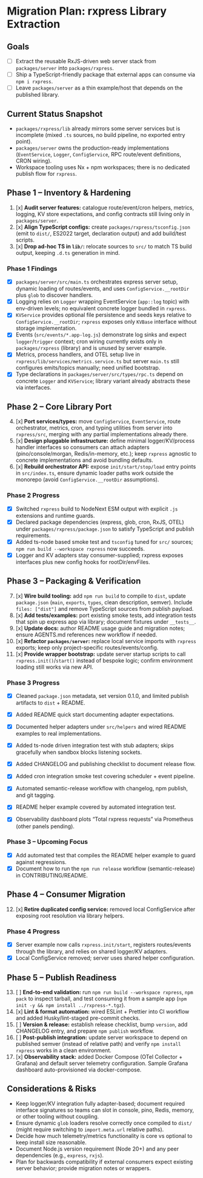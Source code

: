 # Migration Plan: rxpress Library Extraction

## Goals

- [ ] Extract the reusable RxJS-driven web server stack from `packages/server` into `packages/rxpress`.
- [ ] Ship a TypeScript-friendly package that external apps can consume via `npm i rxpress`.
- [ ] Leave `packages/server` as a thin example/host that depends on the published library.

## Current Status Snapshot

- `packages/rxpress/lib` already mirrors some server services but is incomplete (mixed `.ts` sources, no build pipeline, no exported entry point).
- `packages/server` owns the production-ready implementations (`EventService`, `Logger`, `ConfigService`, RPC route/event definitions, CRON wiring).
- Workspace tooling uses Nx + npm workspaces; there is no dedicated publish flow for `rxpress`.

## Phase 1 – Inventory & Hardening

1. [x] **Audit server features:** catalogue route/event/cron helpers, metrics, logging, KV store expectations, and config contracts still living only in `packages/server`.
2. [x] **Align TypeScript configs:** create `packages/rxpress/tsconfig.json` (emit to `dist/`, ES2022 target, declaration output) and add build/test scripts.
3. [x] **Drop ad-hoc TS in `lib/`:** relocate sources to `src/` to match TS build output, keeping `.d.ts` generation in mind.

### Phase 1 Findings

- [x] `packages/server/src/main.ts` orchestrates express server setup, dynamic loading of routes/events, and uses `ConfigService.__rootDir` plus `glob` to discover handlers.
- [x] Logging relies on `Logger` wrapping EventService (`app::log` topic) with env-driven levels; no equivalent concrete logger bundled in `rxpress`.
- [x] `KVService` provides optional file persistence and seeds keys relative to `ConfigService.__rootDir`; `rxpress` exposes only `KVBase` interface without storage implementation.
- [x] Events (`src/events/*.app-log.js`) demonstrate log sinks and expect `logger`/`trigger` context; cron wiring currently exists only in `packages/rxpress` (library) and is unused by server example.
- [x] Metrics, process handlers, and OTEL setup live in `rxpress/lib/services/metrics.service.ts` but server `main.ts` still configures emits/topics manually; need unified bootstrap.
- [x] Type declarations in `packages/server/src/types/rpc.ts` depend on concrete `Logger` and `KVService`; library variant already abstracts these via interfaces.

## Phase 2 – Core Library Port

4. [x] **Port services/types:** move `ConfigService`, `EventService`, route orchestrator, metrics, cron, and typing utilities from server into `rxpress/src`, merging with any partial implementations already there.
5. [x] **Design pluggable infrastructure:** define minimal logger/KV/process handler interfaces so consumers can attach adapters (pino/console/morgan, Redis/in-memory, etc.); keep `rxpress` agnostic to concrete implementations and avoid bundling defaults.
6. [x] **Rebuild orchestrator API:** expose `init/start/stop/load` entry points in `src/index.ts`, ensure dynamic loader paths work outside the monorepo (avoid `ConfigService.__rootDir` assumptions).

### Phase 2 Progress

- [x] Switched `rxpress` build to NodeNext ESM output with explicit `.js` extensions and runtime guards.
- [x] Declared package dependencies (express, glob, cron, RxJS, OTEL) under `packages/rxpress/package.json` to satisfy TypeScript and publish requirements.
- [x] Added ts-node based smoke test and `tsconfig` tuned for `src/` sources; `npm run build --workspace rxpress` now succeeds.
- [x] Logger and KV adapters stay consumer-supplied; rxpress exposes interfaces plus new config hooks for rootDir/envFiles.

## Phase 3 – Packaging & Verification

7. [x] **Wire build tooling:** add `npm run build` to compile to `dist`, update `package.json` (`main`, `exports`, `types`, clean description, semver). Include `files: ["dist"]` and remove TypeScript sources from publish payload.
8. [x] **Add tests/examples:** port existing smoke tests, add integration tests that spin up express app via library; document fixtures under `__tests__`.
9. [x] **Update docs:** author README usage guide and migration notes; ensure AGENTS.md references new workflow if needed.
10. [x] **Refactor `packages/server`:** replace local service imports with `rxpress` exports; keep only project-specific routes/events/config.
11. [x] **Provide wrapper bootstrap:** update server startup scripts to call `rxpress.init()`/`start()` instead of bespoke logic; confirm environment loading still works via new API.

### Phase 3 Progress

- [x] Cleaned `package.json` metadata, set version 0.1.0, and limited publish artifacts to `dist` + README.
- [x] Added README quick start documenting adapter expectations.
- [x] Documented helper adapters under `src/helpers` and wired README examples to real implementations.
- [x] Added ts-node driven integration test with stub adapters; skips gracefully when sandbox blocks listening sockets.

- [x] Added CHANGELOG and publishing checklist to document release flow.

- [x] Added cron integration smoke test covering scheduler + event pipeline.
- [x] Automated semantic-release workflow with changelog, npm publish, and git tagging.
- [x] README helper example covered by automated integration test.
- [x] Observability dashboard plots “Total rxpress requests” via Prometheus (other panels pending).

### Phase 3 – Upcoming Focus

- [x] Add automated test that compiles the README helper example to guard against regressions.
- [x] Document how to run the `npm run release` workflow (semantic-release) in CONTRIBUTING/README.

## Phase 4 – Consumer Migration

12. [x] **Retire duplicated config service:** removed local ConfigService after exposing root resolution via library helpers.

### Phase 4 Progress

- [x] Server example now calls `rxpress.init/start`, registers routes/events through the library, and relies on shared logger/KV adapters.
- [x] Local ConfigService removed; server uses shared helper configuration.

## Phase 5 – Publish Readiness

13. [ ] **End-to-end validation:** run `npm run build --workspace rxpress`, `npm pack` to inspect tarball, and test consuming it from a sample app (`npm init -y && npm install ../rxpress-*.tgz`).
14. [x] **Lint & format automation:** wired ESLint + Prettier into CI workflow and added Husky/lint-staged pre-commit checks.
15. [ ] **Version & release:** establish release checklist, bump `version`, add CHANGELOG entry, and prepare `npm publish` workflow.
16. [ ] **Post-publish integration:** update server workspace to depend on published semver (instead of relative path) and verify `npm install rxpress` works in a clean environment.
17. [x] **Observability stack:** added Docker Compose (OTel Collector + Grafana) and default server telemetry configuration. Sample Grafana dashboard auto-provisioned via docker-compose.

## Considerations & Risks

- Keep logger/KV integration fully adapter-based; document required interface signatures so teams can slot in console, pino, Redis, memory, or other tooling without coupling.
- Ensure dynamic `glob` loaders resolve correctly once compiled to `dist/` (might require switching to `import.meta.url` relative paths).
- Decide how much telemetry/metrics functionality is core vs optional to keep install size reasonable.
- Document Node.js version requirement (Node 20+) and any peer dependencies (e.g., `express`, `rxjs`).
- Plan for backwards compatibility if external consumers expect existing server behavior; provide migration notes or wrappers.
